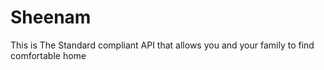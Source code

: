 # Sheenam
This is The Standard compliant API that allows you and your family to find comfortable home
